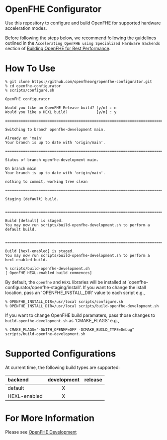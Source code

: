 # OpenFHE Configurator

Use this repository to configure and build OpenFHE for supported hardware acceleration modes.

Before following the steps below, we recommend following the guidelines outlined in the `Accelerating OpenFHE using Specialized Hardware Backends` section of 
[Building OpenFHE for Best Performance](https://github.com/openfheorg/openfhe-development/blob/main/docs/static_docs/Best_Performance.md).

# How To Use

```
% git clone https://github.com/openfheorg/openfhe-configurator.git
% cd openfhe-configurator
% scripts/configure.sh

OpenFHE configurator

Would you like an OpenFHE Release build? [y/n] : n
Would you like a HEXL build?             [y/n] : y

===============================================================================

Switching to branch openfhe-development main.

Already on 'main'
Your branch is up to date with 'origin/main'.

===============================================================================

Status of branch openfhe-development main.

On branch main 
Your branch is up to date with 'origin/main'.

nothing to commit, working tree clean

===============================================================================

Staging [default] build.


===============================================================================

Build [default] is staged.
You may now run scripts/build-openfhe-development.sh to perform a default build.


===============================================================================

Build [hexl-enabled] is staged.
You may now run scripts/build-openfhe-development.sh to perform a hexl-enabled build.

% scripts/build-openfhe-development.sh
[ OpenFHE HEXL-enabled build commences]
```

By default, the `openfhe` and `HEXL` libraries will be installed at `openfhe-configurator/openfhe-staging/install'.
If you want to change the istall location, pass an 'OPENFHE_INSTALL_DIR' value to each script e.g.,

```
% OPENFHE_INSTALL_DIR=/usr/local scripts/configure.sh
% OPENFHE_INSTALL_DIR=/usr/local scripts/build-openfhe-development.sh
```

If you want to change OpenFHE build paramaters, pass those changes to `build-openfhe-development.sh` as 'CMAKE_FLAGS' e.g.,

```
% CMAKE_FLAGS="-DWITH_OPENMP=OFF -DCMAKE_BUILD_TYPE=Debug" scripts/build-openfhe-development.sh
```

# Supported Configurations

At current time, the following build types are supported:

|backend|development|release|
|:--- | :---: | :---: |
|default|X||
|HEXL-enabled|X||

# For More Information

Please see [OpenFHE Development](https://github.com/openfheorg/openfhe-development)
